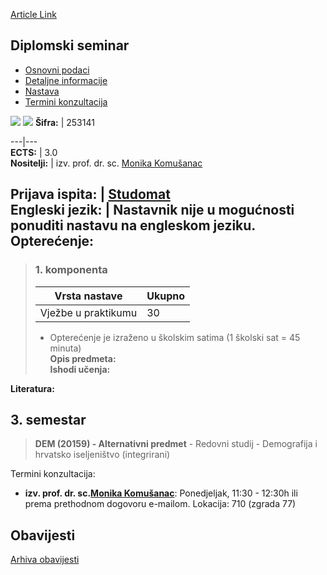 [Article Link](https://www.fhs.hr/predmet/dipsem)

## Diplomski seminar
  * [Osnovni podaci](https://www.fhs.hr/predmet/dipsem#v1id-904797_151671_1_0 "Osnovni podaci")
  * [Detaljne informacije](https://www.fhs.hr/predmet/dipsem#v1id-904797_151671_1_1 "Detaljne informacije")
  * [Nastava](https://www.fhs.hr/predmet/dipsem#v1id-904797_151671_1_2 "Nastava")
  * [Termini konzultacija](https://www.fhs.hr/predmet/dipsem#v1id-904797_151671_1_3 "Termini konzultacija")


[![](https://www.fhs.hr/img/flags/gif/hr.gif)](https://www.fhs.hr/predmet/dipsem) [![](https://www.fhs.hr/img/flags/gif/gb.gif)](https://www.fhs.hr/en/course/grasem)
**Šifra:** |  253141  
  
---|---  
**ECTS:** |  3.0   
**Nositelji:** |  izv. prof. dr. sc. [Monika Komušanac](https://www.fhs.hr/djelatnik/monika.komusanac)   
  
**Prijava ispita:** |  [Studomat](http://www.isvu.hr/studomat)  
**Engleski jezik:** |  Nastavnik nije u mogućnosti ponuditi nastavu na engleskom jeziku.   
**Opterećenje:**  
---  
> ### 1. komponenta
> | Vrsta nastave | Ukupno  
> ---|---  
> Vježbe u praktikumu | 30  
> * Opterećenje je izraženo u školskim satima (1 školski sat = 45 minuta)   
**Opis predmeta:**  
> **Ishodi učenja:**  

  
**Literatura:**  

  
**3. semestar**  
---  
> **DEM (20159) - Alternativni predmet** - Redovni studij - Demografija i hrvatsko iseljeništvo (integrirani)  
>   
Termini konzultacija: 
  * **izv. prof. dr. sc.[Monika Komušanac](https://www.fhs.hr/djelatnik/monika.komusanac)**: 
Ponedjeljak, 11:30 - 12:30h ili prema prethodnom dogovoru e-mailom.
Lokacija: 710 (zgrada 77) 


## Obavijesti
[Arhiva obavijesti](https://www.fhs.hr/predmet/dipsem?@=21kyt#news_122725 "Arhiva obavijesti")
